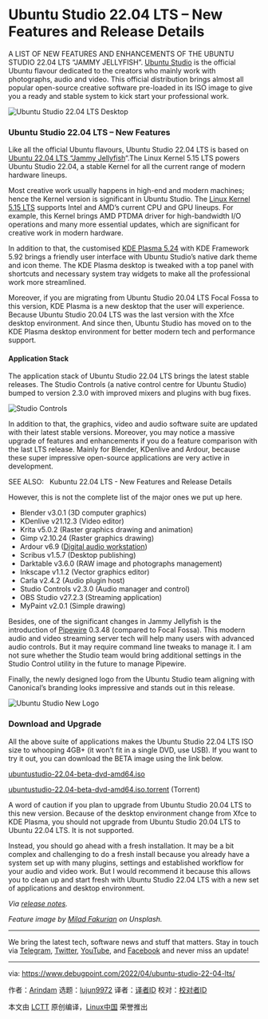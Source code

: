 [#]: subject: "Ubuntu Studio 22.04 LTS – New Features and Release Details"
[#]: via: "https://www.debugpoint.com/2022/04/ubuntu-studio-22-04-lts/"
[#]: author: "Arindam https://www.debugpoint.com/author/admin1/"
[#]: collector: "lujun9972"
[#]: translator: " "
[#]: reviewer: " "
[#]: publisher: " "
[#]: url: " "

Ubuntu Studio 22.04 LTS – New Features and Release Details
======
A LIST OF NEW FEATURES AND ENHANCEMENTS OF THE UBUNTU STUDIO 22.04 LTS
“JAMMY JELLYFISH”.
[Ubuntu Studio][1] is the official Ubuntu flavour dedicated to the creators who mainly work with photographs, audio and video. This official distribution brings almost all popular open-source creative software pre-loaded in its ISO image to give you a ready and stable system to kick start your professional work.

![Ubuntu Studio 22.04 LTS Desktop][2]

### Ubuntu Studio 22.04 LTS – New Features

Like all the official Ubuntu flavours, Ubuntu Studio 22.04 LTS is based on [Ubuntu 22.04 LTS “Jammy Jellyfish][3]“.The Linux Kernel 5.15 LTS powers Ubuntu Studio 22.04, a stable Kernel for all the current range of modern hardware lineups.

Most creative work usually happens in high-end and modern machines; hence the Kernel version is significant in Ubuntu Studio. The [Linux Kernel 5.15 LTS][4] supports Intel and AMD’s current CPU and GPU lineups. For example, this Kernel brings AMD PTDMA driver for high-bandwidth I/O operations and many more essential updates, which are significant for creative work in modern hardware.

In addition to that, the customised [KDE Plasma 5.24][5] with KDE Framework 5.92 brings a friendly user interface with Ubuntu Studio’s native dark theme and icon theme. The KDE Plasma desktop is tweaked with a top panel with shortcuts and necessary system tray widgets to make all the professional work more streamlined.

Moreover, if you are migrating from Ubuntu Studio 20.04 LTS Focal Fossa to this version, KDE Plasma is a new desktop that the user will experience. Because Ubuntu Studio 20.04 LTS was the last version with the Xfce desktop environment. And since then, Ubuntu Studio has moved on to the KDE Plasma desktop environment for better modern tech and performance support.

#### Application Stack

The application stack of Ubuntu Studio 22.04 LTS brings the latest stable releases. The Studio Controls (a native control centre for Ubuntu Studio) bumped to version 2.3.0 with improved mixers and plugins with bug fixes.

![Studio Controls][6]

In addition to that, the graphics, video and audio software suite are updated with their latest stable versions. Moreover, you may notice a massive upgrade of features and enhancements if you do a feature comparison with the last LTS release. Mainly for Blender, KDenlive and Ardour, because these super impressive open-source applications are very active in development.

[][7]

SEE ALSO:   Kubuntu 22.04 LTS - New Features and Release Details

However, this is not the complete list of the major ones we put up here.

  * Blender v3.0.1 (3D computer graphics)
  * KDenlive v21.12.3 (Video editor)
  * Krita v5.0.2 (Raster graphics drawing and animation)
  * Gimp v2.10.24 (Raster graphics drawing)
  * Ardour v6.9 ([Digital audio workstation][8])
  * Scribus v1.5.7 (Desktop publishing)
  * Darktable v3.6.0 (RAW image and photographs management)
  * Inkscape v1.1.2 (Vector graphics editor)
  * Carla v2.4.2 (Audio plugin host)
  * Studio Controls v2.3.0 (Audio manager and control)
  * OBS Studio v27.2.3 (Streaming application)
  * MyPaint v2.0.1 (Simple drawing)



Besides, one of the significant changes in Jammy Jellyfish is the introduction of [Pipewire][9] 0.3.48 (compared to Focal Fossa). This modern audio and video streaming server tech will help many users with advanced audio controls. But it may require command line tweaks to manage it. I am not sure whether the Studio team would bring additional settings in the Studio Control utility in the future to manage Pipewire.

Finally, the newly designed logo from the Ubuntu Studio team aligning with Canonical’s branding looks impressive and stands out in this release.

![Ubuntu Studio New Logo][10]

### Download and Upgrade

All the above suite of applications makes the Ubuntu Studio 22.04 LTS ISO size to whooping 4GB+ (it won’t fit in a single DVD, use USB). If you want to try it out, you can download the BETA image using the link below.

[ubuntustudio-22.04-beta-dvd-amd64.iso][11]

[ubuntustudio-22.04-beta-dvd-amd64.iso.torrent][12] (Torrent)

A word of caution if you plan to upgrade from Ubuntu Studio 20.04 LTS to this new version. Because of the desktop environment change from Xfce to KDE Plasma, you should not upgrade from Ubuntu Studio 20.04 LTS to Ubuntu 22.04 LTS. It is not supported.

Instead, you should go ahead with a fresh installation. It may be a bit complex and challenging to do a fresh install because you already have a system set up with many plugins, settings and established workflow for your audio and video work. But I would recommend it because this allows you to clean up and start fresh with Ubuntu Studio 22.04 LTS with a new set of applications and desktop environment.

_Via [release notes][13]._

_Feature image by [Milad Fakurian][14] on Unsplash._

* * *

We bring the latest tech, software news and stuff that matters. Stay in touch via [Telegram][15], [Twitter][16], [YouTube][17], and [Facebook][18] and never miss an update!

--------------------------------------------------------------------------------

via: https://www.debugpoint.com/2022/04/ubuntu-studio-22-04-lts/

作者：[Arindam][a]
选题：[lujun9972][b]
译者：[译者ID](https://github.com/译者ID)
校对：[校对者ID](https://github.com/校对者ID)

本文由 [LCTT](https://github.com/LCTT/TranslateProject) 原创编译，[Linux中国](https://linux.cn/) 荣誉推出

[a]: https://www.debugpoint.com/author/admin1/
[b]: https://github.com/lujun9972
[1]: https://ubuntustudio.org/
[2]: https://www.debugpoint.com/wp-content/uploads/2022/04/Ubuntu-Studio-22.04-LTS-Desktop-1024x631.jpg
[3]: https://www.debugpoint.com/2022/01/ubuntu-22-04-lts/
[4]: https://www.debugpoint.com/2021/11/linux-kernel-5-15/
[5]: https://www.debugpoint.com/2022/03/kde-plasma-5-24-review/
[6]: https://www.debugpoint.com/wp-content/uploads/2022/04/Studio-Controls-1024x453.jpg
[7]: https://www.debugpoint.com/2022/04/kubuntu-22-04-lts/
[8]: https://www.debugpoint.com/2018/08/3-best-daw-digital-audio-workstation-apps-ubuntu-linux/
[9]: https://gitlab.freedesktop.org/pipewire/pipewire
[10]: https://www.debugpoint.com/wp-content/uploads/2022/04/Ubuntu-Studio-New-Logo.jpg
[11]: https://cdimage.ubuntu.com/ubuntustudio/releases/22.04/beta/ubuntustudio-22.04-beta-dvd-amd64.iso
[12]: https://cdimage.ubuntu.com/ubuntustudio/releases/22.04/beta/ubuntustudio-22.04-beta-dvd-amd64.iso.torrent
[13]: https://ubuntustudio.org/ubuntu-studio-22-04-lts-release-notes/
[14]: https://unsplash.com/@fakurian
[15]: https://t.me/debugpoint
[16]: https://twitter.com/DebugPoint
[17]: https://www.youtube.com/c/debugpoint?sub_confirmation=1
[18]: https://facebook.com/DebugPoint
